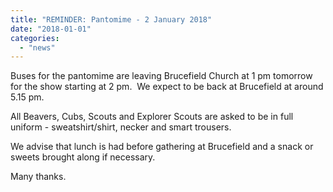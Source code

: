 ```yaml
---
title: "REMINDER: Pantomime - 2 January 2018"
date: "2018-01-01"
categories: 
  - "news"
---
```


Buses for the pantomime are leaving Brucefield Church at 1 pm tomorrow for the show starting at 2 pm.  We expect to be back at Brucefield at around 5.15 pm.

All Beavers, Cubs, Scouts and Explorer Scouts are asked to be in full uniform - sweatshirt/shirt, necker and smart trousers.

We advise that lunch is had before gathering at Brucefield and a snack or sweets brought along if necessary.

Many thanks.
